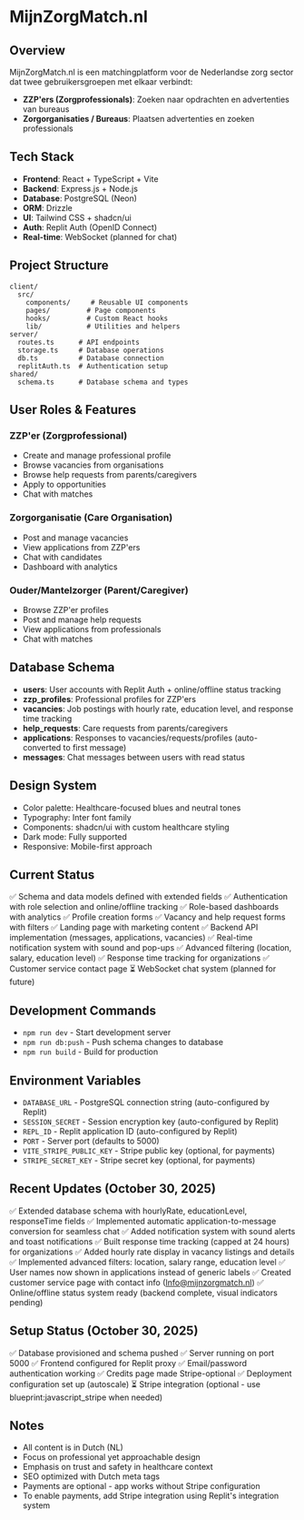 # MijnZorgMatch.nl

## Overview
MijnZorgMatch.nl is een matchingplatform voor de Nederlandse zorg sector dat twee gebruikersgroepen met elkaar verbindt:
- **ZZP'ers (Zorgprofessionals)**: Zoeken naar opdrachten en advertenties van bureaus
- **Zorgorganisaties / Bureaus**: Plaatsen advertenties en zoeken professionals

## Tech Stack
- **Frontend**: React + TypeScript + Vite
- **Backend**: Express.js + Node.js
- **Database**: PostgreSQL (Neon)
- **ORM**: Drizzle
- **UI**: Tailwind CSS + shadcn/ui
- **Auth**: Replit Auth (OpenID Connect)
- **Real-time**: WebSocket (planned for chat)

## Project Structure
```
client/
  src/
    components/     # Reusable UI components
    pages/         # Page components
    hooks/         # Custom React hooks
    lib/           # Utilities and helpers
server/
  routes.ts      # API endpoints
  storage.ts     # Database operations
  db.ts          # Database connection
  replitAuth.ts  # Authentication setup
shared/
  schema.ts      # Database schema and types
```

## User Roles & Features

### ZZP'er (Zorgprofessional)
- Create and manage professional profile
- Browse vacancies from organisations
- Browse help requests from parents/caregivers
- Apply to opportunities
- Chat with matches

### Zorgorganisatie (Care Organisation)
- Post and manage vacancies
- View applications from ZZP'ers
- Chat with candidates
- Dashboard with analytics

### Ouder/Mantelzorger (Parent/Caregiver)
- Browse ZZP'er profiles
- Post and manage help requests
- View applications from professionals
- Chat with matches

## Database Schema
- **users**: User accounts with Replit Auth + online/offline status tracking
- **zzp_profiles**: Professional profiles for ZZP'ers
- **vacancies**: Job postings with hourly rate, education level, and response time tracking
- **help_requests**: Care requests from parents/caregivers
- **applications**: Responses to vacancies/requests/profiles (auto-converted to first message)
- **messages**: Chat messages between users with read status

## Design System
- Color palette: Healthcare-focused blues and neutral tones
- Typography: Inter font family
- Components: shadcn/ui with custom healthcare styling
- Dark mode: Fully supported
- Responsive: Mobile-first approach

## Current Status
✅ Schema and data models defined with extended fields
✅ Authentication with role selection and online/offline tracking
✅ Role-based dashboards with analytics
✅ Profile creation forms
✅ Vacancy and help request forms with filters
✅ Landing page with marketing content
✅ Backend API implementation (messages, applications, vacancies)
✅ Real-time notification system with sound and pop-ups
✅ Advanced filtering (location, salary, education level)
✅ Response time tracking for organizations
✅ Customer service contact page
⏳ WebSocket chat system (planned for future)

## Development Commands
- `npm run dev` - Start development server
- `npm run db:push` - Push schema changes to database
- `npm run build` - Build for production

## Environment Variables
- `DATABASE_URL` - PostgreSQL connection string (auto-configured by Replit)
- `SESSION_SECRET` - Session encryption key (auto-configured by Replit)
- `REPL_ID` - Replit application ID (auto-configured by Replit)
- `PORT` - Server port (defaults to 5000)
- `VITE_STRIPE_PUBLIC_KEY` - Stripe public key (optional, for payments)
- `STRIPE_SECRET_KEY` - Stripe secret key (optional, for payments)

## Recent Updates (October 30, 2025)
✅ Extended database schema with hourlyRate, educationLevel, responseTime fields
✅ Implemented automatic application-to-message conversion for seamless chat
✅ Added notification system with sound alerts and toast notifications
✅ Built response time tracking (capped at 24 hours) for organizations
✅ Added hourly rate display in vacancy listings and details
✅ Implemented advanced filters: location, salary range, education level
✅ User names now shown in applications instead of generic labels
✅ Created customer service page with contact info (Info@mijnzorgmatch.nl)
✅ Online/offline status system ready (backend complete, visual indicators pending)

## Setup Status (October 30, 2025)
✅ Database provisioned and schema pushed
✅ Server running on port 5000
✅ Frontend configured for Replit proxy
✅ Email/password authentication working
✅ Credits page made Stripe-optional
✅ Deployment configuration set up (autoscale)
⏳ Stripe integration (optional - use blueprint:javascript_stripe when needed)

## Notes
- All content is in Dutch (NL)
- Focus on professional yet approachable design
- Emphasis on trust and safety in healthcare context
- SEO optimized with Dutch meta tags
- Payments are optional - app works without Stripe configuration
- To enable payments, add Stripe integration using Replit's integration system
